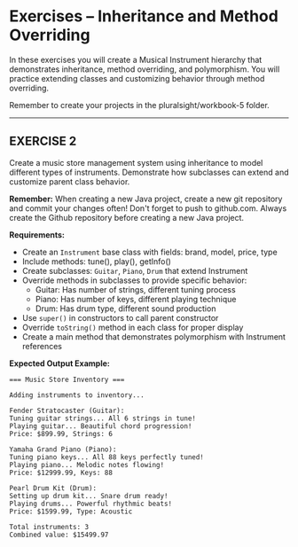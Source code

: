 # **Exercises – Inheritance and Method Overriding**

In these exercises you will create a Musical Instrument hierarchy that demonstrates inheritance, method overriding, and polymorphism. You will practice extending classes and customizing behavior through method overriding.

Remember to create your projects in the pluralsight/workbook-5 folder.

---

## **EXERCISE 2**

Create a music store management system using inheritance to model different types of instruments. Demonstrate how subclasses can extend and customize parent class behavior.

**Remember:** When creating a new Java project, create a new git repository and commit your changes often! Don't forget to push to github.com. Always create the Github repository before creating a new Java project.

**Requirements:**
- Create an `Instrument` base class with fields: brand, model, price, type
- Include methods: tune(), play(), getInfo()
- Create subclasses: `Guitar`, `Piano`, `Drum` that extend Instrument
- Override methods in subclasses to provide specific behavior:
    - Guitar: Has number of strings, different tuning process
    - Piano: Has number of keys, different playing technique
    - Drum: Has drum type, different sound production
- Use `super()` in constructors to call parent constructor
- Override `toString()` method in each class for proper display
- Create a main method that demonstrates polymorphism with Instrument references

**Expected Output Example:**
```
=== Music Store Inventory ===

Adding instruments to inventory...

Fender Stratocaster (Guitar):
Tuning guitar strings... All 6 strings in tune!
Playing guitar... Beautiful chord progression!
Price: $899.99, Strings: 6

Yamaha Grand Piano (Piano):  
Tuning piano keys... All 88 keys perfectly tuned!
Playing piano... Melodic notes flowing!
Price: $12999.99, Keys: 88

Pearl Drum Kit (Drum):
Setting up drum kit... Snare drum ready!
Playing drums... Powerful rhythmic beats!
Price: $1599.99, Type: Acoustic

Total instruments: 3
Combined value: $15499.97
```